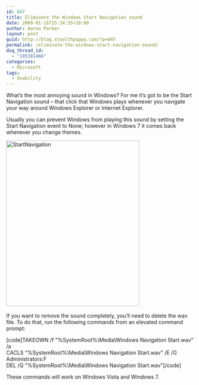 ```yaml
---
id: 847
title: Eliminate the Windows Start Navigation sound
date: 2009-01-16T15:34:55+10:00
author: Aaron Parker
layout: post
guid: http://blog.stealthpuppy.com/?p=847
permalink: /eliminate-the-windows-start-navigation-sound/
dsq_thread_id:
  - "195381466"
categories:
  - Microsoft
tags:
  - Usability
---
```

What’s the most annoying sound in Windows? For me it’s got to be the Start Navigation sound – that click that Windows plays whenever you navigate your way around Windows Explorer or Internet Explorer. 

Usually you can prevent Windows from playing this sound by setting the Start Navigation event to None; however in Windows 7 it comes back whenever you change themes.

<img title="StartNavigation" style="border-right: 0px; border-top: 0px; display: inline; border-left: 0px; border-bottom: 0px" height="444" alt="StartNavigation" src="https://stealthpuppy.com/media/2009/01/startnavigation.png" width="357" border="0" /> &#160;

If you want to remove the sound completely, you’ll need to delete the wav file. To do that, run the following commands from an elevated command prompt:

[code]TAKEOWN /f "%SystemRoot%\Media\Windows Navigation Start.wav" /a  
CACLS "%SystemRoot%\Media\Windows Navigation Start.wav" /E /G Administrators:F  
DEL /Q "%SystemRoot%\Media\Windows Navigation Start.wav"[/code]

These commands will work on Windows Vista and Windows 7.